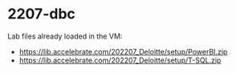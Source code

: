 # 2207-dbc

Lab files already loaded in the VM:

- https://lib.accelebrate.com/202207_Deloitte/setup/PowerBI.zip
- https://lib.accelebrate.com/202207_Deloitte/setup/T-SQL.zip

